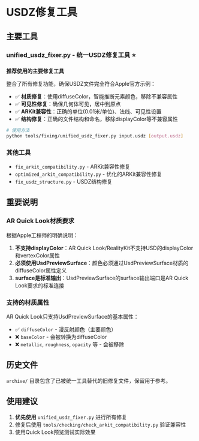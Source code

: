 # USDZ修复工具

## 主要工具

### unified_usdz_fixer.py - 统一USDZ修复工具 ⭐
**推荐使用的主要修复工具**

整合了所有修复功能，确保USDZ文件完全符合Apple官方示例：
- ✅ **材质修复**：使用diffuseColor，智能推断元素颜色，移除不兼容属性
- ✅ **可见性修复**：确保几何体可见，居中到原点
- ✅ **ARKit兼容性**：正确的单位(0.01米/单位)、法线、可见性设置
- ✅ **结构修复**：正确的文件结构和命名，移除displayColor等不兼容属性

```bash
# 使用方法
python tools/fixing/unified_usdz_fixer.py input.usdz [output.usdz]
```

### 其他工具

- `fix_arkit_compatibility.py` - ARKit兼容性修复
- `optimized_arkit_compatibility.py` - 优化的ARKit兼容性修复
- `fix_usdz_structure.py` - USDZ结构修复

## 重要说明

### AR Quick Look材质要求

根据Apple工程师的明确说明：

1. **不支持displayColor**：AR Quick Look/RealityKit不支持USD的displayColor和vertexColor属性
2. **必须使用UsdPreviewSurface**：颜色必须通过UsdPreviewSurface材质的diffuseColor属性定义
3. **surface是标准输出**：UsdPreviewSurface的surface输出端口是AR Quick Look要求的标准连接

### 支持的材质属性

AR Quick Look只支持UsdPreviewSurface的基本属性：
- ✅ `diffuseColor` - 漫反射颜色（主要颜色）
- ❌ `baseColor` - 会被转换为diffuseColor
- ❌ `metallic`, `roughness`, `opacity` 等 - 会被移除

## 历史文件

`archive/` 目录包含了已被统一工具替代的旧修复文件，保留用于参考。

## 使用建议

1. **优先使用** `unified_usdz_fixer.py` 进行所有修复
2. 修复后使用 `tools/checking/check_arkit_compatibility.py` 验证兼容性
3. 使用Quick Look预览测试实际效果